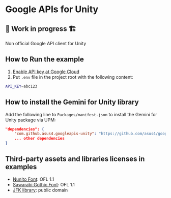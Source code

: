 # Google APIs for Unity

## **🚧 Work in progress 🏗️**  

Non official Google API client for Unity

## How to Run the example

1. [Enable API key at Google Cloud](https://console.cloud.google.com/apis/credentials)
2. Put `.env` file in the project root with the following content:

```sh
API_KEY=abc123
```

## How to install the Gemini for Unity library

Add the following line to `Packages/manifest.json` to install the Gemini for Unity package via UPM:

```json
"dependencies": {
    "com.github.asus4.googleapis-unity": "https://github.com/asus4/googleapis-unity.git?path=Packages/GoogleApis",
    ... other dependencies
}
```

## Third-party assets and libraries licenses in examples

- [Nunito Font](https://fonts.google.com/specimen/Nunito): OFL 1.1
- [Sawarabi Gothic Font](https://fonts.google.com/specimen/Sawarabi+Gothic): OFL 1.1
- [JFK library](https://www.jfklibrary.org/asset-viewer/archives/jfkwha-006): public domain
